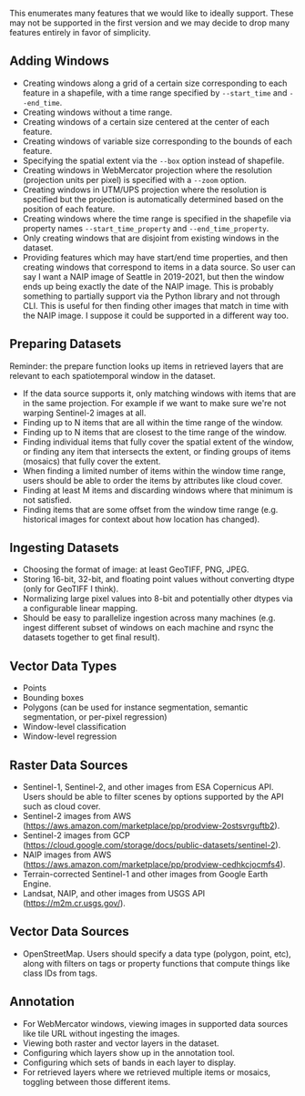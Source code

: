 This enumerates many features that we would like to ideally support. These may
not be supported in the first version and we may decide to drop many features
entirely in favor of simplicity.


Adding Windows
--------------

- Creating windows along a grid of a certain size corresponding to each feature
  in a shapefile, with a time range specified by `--start_time` and `--end_time`.
- Creating windows without a time range.
- Creating windows of a certain size centered at the center of each feature.
- Creating windows of variable size corresponding to the bounds of each
  feature.
- Specifying the spatial extent via the `--box` option instead of shapefile.
- Creating windows in WebMercator projection where the resolution (projection
  units per pixel) is specified with a `--zoom` option.
- Creating windows in UTM/UPS projection where the resolution is specified but
  the projection is automatically determined based on the position of each
  feature.
- Creating windows where the time range is specified in the shapefile via
  property names `--start_time_property` and `--end_time_property`.
- Only creating windows that are disjoint from existing windows in the dataset.
- Providing features which may have start/end time properties, and then
  creating windows that correspond to items in a data source. So user can say
  I want a NAIP image of Seattle in 2019-2021, but then the window ends up
  being exactly the date of the NAIP image. This is probably something to
  partially support via the Python library and not through CLI. This is useful
  for then finding other images that match in time with the NAIP image. I
  suppose it could be supported in a different way too.


Preparing Datasets
------------------

Reminder: the prepare function looks up items in retrieved layers that are
relevant to each spatiotemporal window in the dataset.

- If the data source supports it, only matching windows with items that are in
  the same projection. For example if we want to make sure we're not warping
  Sentinel-2 images at all.
- Finding up to N items that are all within the time range of the window.
- Finding up to N items that are closest to the time range of the window.
- Finding individual items that fully cover the spatial extent of the window,
  or finding any item that intersects the extent, or finding groups of items
  (mosaics) that fully cover the extent.
- When finding a limited number of items within the window time range, users
  should be able to order the items by attributes like cloud cover.
- Finding at least M items and discarding windows where that minimum is not
  satisfied.
- Finding items that are some offset from the window time range (e.g.
  historical images for context about how location has changed).


Ingesting Datasets
------------------

- Choosing the format of image: at least GeoTIFF, PNG, JPEG.
- Storing 16-bit, 32-bit, and floating point values without converting dtype
  (only for GeoTIFF I think).
- Normalizing large pixel values into 8-bit and potentially other dtypes via a
  configurable linear mapping.
- Should be easy to parallelize ingestion across many machines (e.g. ingest
  different subset of windows on each machine and rsync the datasets together
  to get final result).


Vector Data Types
-----------------

- Points
- Bounding boxes
- Polygons (can be used for instance segmentation, semantic segmentation, or
  per-pixel regression)
- Window-level classification
- Window-level regression


Raster Data Sources
-------------------

- Sentinel-1, Sentinel-2, and other images from ESA Copernicus API. Users
  should be able to filter scenes by options supported by the API such as cloud
  cover.
- Sentinel-2 images from AWS (https://aws.amazon.com/marketplace/pp/prodview-2ostsvrguftb2).
- Sentinel-2 images from GCP (https://cloud.google.com/storage/docs/public-datasets/sentinel-2).
- NAIP images from AWS (https://aws.amazon.com/marketplace/pp/prodview-cedhkcjocmfs4).
- Terrain-corrected Sentinel-1 and other images from Google Earth Engine.
- Landsat, NAIP, and other images from USGS API (https://m2m.cr.usgs.gov/).


Vector Data Sources
-------------------

- OpenStreetMap. Users should specify a data type (polygon, point, etc), along
  with filters on tags or property functions that compute things like class IDs
  from tags.


Annotation
----------

- For WebMercator windows, viewing images in supported data sources like tile
  URL without ingesting the images.
- Viewing both raster and vector layers in the dataset.
- Configuring which layers show up in the annotation tool.
- Configuring which sets of bands in each layer to display.
- For retrieved layers where we retrieved multiple items or mosaics, toggling
  between those different items.